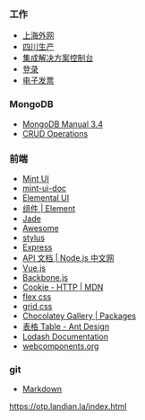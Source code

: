 ### 工作
- <A HREF="http://gswp.sh.tobacco.com.cn/v6/" ADD_DATE="1503026027" >上海外网</A>
- <A HREF="http://10.165.35.32/v6/" ADD_DATE="1513230348" >四川生产</A>
- <A HREF="https://10.165.1.170:9043/ibm/console/logon.jsp" ADD_DATE="1513738955">集成解决方案控制台</A>
- <A HREF="http://m.sd.10086.cn/sd_h5_service/login/toLogin.do" ADD_DATE="1504925210" >登录</A>
- <A HREF="http://m.sd.10086.cn/sd_h5_service/elecInv/monthlyInv.do?billCycle=201708" ADD_DATE="1504925481" >电子发票</A>


### MongoDB
- <A HREF="https://docs.mongodb.com/manual/tutorial/insert-documents/" ADD_DATE="1504682946" >MongoDB Manual 3.4</A>
- <A HREF="http://mongodb.github.io/node-mongodb-native/2.2/tutorials/crud/" ADD_DATE="1513344849">CRUD Operations</A>

### 前端
- <A HREF="http://elemefe.github.io/mint-ui/#/" ADD_DATE="1502461444">Mint UI</A>
- <A HREF="http://mint-ui.github.io/docs/#/zh-cn2" ADD_DATE="1502679792">mint-ui-doc</A>
- <A HREF="http://elemental-ui.com/forms" ADD_DATE="1503997453" >Elemental UI</A>
- <A HREF="http://element.eleme.io/#/zh-CN/component/installation" ADD_DATE="1503997593" >组件 | Element</A>
- <A HREF="https://segmentfault.com/a/1190000000357534" ADD_DATE="1504083974" >Jade</A>
- <A HREF="http://www.fontawesome.com.cn/faicons/" ADD_DATE="1504150560">Awesome</A>
- <A HREF="http://stylus-lang.com/" ADD_DATE="1504226630" >stylus</A>
- <A HREF="http://www.expressjs.com.cn/4x/api.html" ADD_DATE="1504658682">Express</A>
- <A HREF="http://nodejs.cn/api/" ADD_DATE="1504658737" >API 文档 | Node.js 中文网</A>
- <A HREF="https://vuejs.org/v2/api/" ADD_DATE="1504658757" >Vue.js</A>
- <A HREF="http://backbonejs.org/" ADD_DATE="1504658774" >Backbone.js</A>
- <A HREF="https://developer.mozilla.org/en-US/docs/Web/HTTP/Headers/Cookie" ADD_DATE="1509450084" >Cookie - HTTP | MDN</A>
- <a href="https://developer.mozilla.org/en-US/docs/Web/CSS/CSS_Flexible_Box_Layout">flex css</a>
- <a href="https://developer.mozilla.org/en-US/docs/Web/CSS/CSS_Grid_Layout">grid css</a>
- <A HREF="https://chocolatey.org/packages" ADD_DATE="1513242373" >Chocolatey Gallery | Packages</A>
- <A HREF="https://ant.design/components/table-cn/#components-table-demo-dynamic-settings" ADD_DATE="1513566141" >表格 Table - Ant Design</A>
- <A HREF="https://lodash.com/docs/4.17.4" ADD_DATE="1514021877" >Lodash Documentation</A>
- <A HREF="https://www.webcomponents.org/" ADD_DATE="1515138199" >webcomponents.org</A>

### git
- <a href="http://pandao.github.io/editor.md/">Markdown</a>

https://otp.landian.la/index.html
